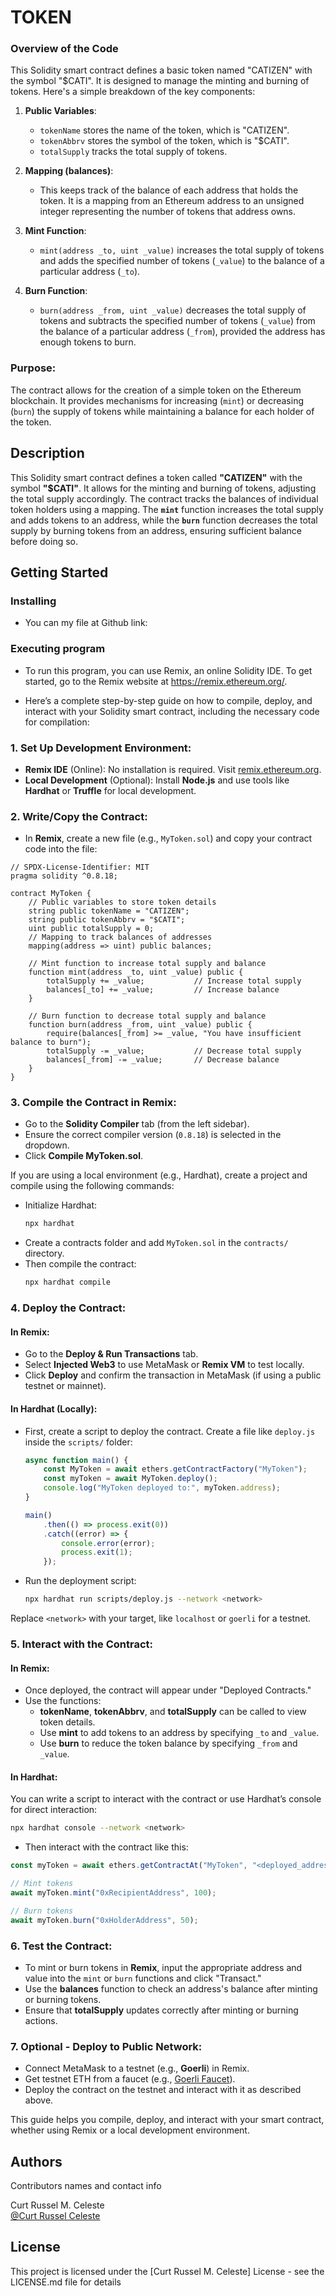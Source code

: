 # TOKEN

### Overview of the Code

This Solidity smart contract defines a basic token named "CATIZEN" with the symbol "$CATI". It is designed to manage the minting and burning of tokens. Here's a simple breakdown of the key components:

1. **Public Variables**: 
   - `tokenName` stores the name of the token, which is "CATIZEN".
   - `tokenAbbrv` stores the symbol of the token, which is "$CATI".
   - `totalSupply` tracks the total supply of tokens.

2. **Mapping (balances)**: 
   - This keeps track of the balance of each address that holds the token. It is a mapping from an Ethereum address to an unsigned integer representing the number of tokens that address owns.

3. **Mint Function**:
   - `mint(address _to, uint _value)` increases the total supply of tokens and adds the specified number of tokens (`_value`) to the balance of a particular address (`_to`).

4. **Burn Function**:
   - `burn(address _from, uint _value)` decreases the total supply of tokens and subtracts the specified number of tokens (`_value`) from the balance of a particular address (`_from`), provided the address has enough tokens to burn.

### Purpose:
The contract allows for the creation of a simple token on the Ethereum blockchain. It provides mechanisms for increasing (`mint`) or decreasing (`burn`) the supply of tokens while maintaining a balance for each holder of the token.

## Description

This Solidity smart contract defines a token called **"CATIZEN"** with the symbol **"$CATI"**. It allows for the minting and burning of tokens, adjusting the total supply accordingly. The contract tracks the balances of individual token holders using a mapping. The **`mint`** function increases the total supply and adds tokens to an address, while the **`burn`** function decreases the total supply by burning tokens from an address, ensuring sufficient balance before doing so.

## Getting Started

### Installing

* You can my file at Github link:

### Executing program

* To run this program, you can use Remix, an online Solidity IDE. To get started, go to the Remix website at https://remix.ethereum.org/.

* Here’s a complete step-by-step guide on how to compile, deploy, and interact with your Solidity smart contract, including the necessary code for compilation:

### 1. **Set Up Development Environment**:
   - **Remix IDE** (Online): No installation is required. Visit [remix.ethereum.org](https://remix.ethereum.org).
   - **Local Development** (Optional): Install **Node.js** and use tools like **Hardhat** or **Truffle** for local development.

### 2. **Write/Copy the Contract**:
   - In **Remix**, create a new file (e.g., `MyToken.sol`) and copy your contract code into the file:
   
   ```solidity
   // SPDX-License-Identifier: MIT
   pragma solidity ^0.8.18;

   contract MyToken {
       // Public variables to store token details
       string public tokenName = "CATIZEN";
       string public tokenAbbrv = "$CATI";
       uint public totalSupply = 0;
       // Mapping to track balances of addresses
       mapping(address => uint) public balances;

       // Mint function to increase total supply and balance
       function mint(address _to, uint _value) public {
           totalSupply += _value;           // Increase total supply
           balances[_to] += _value;         // Increase balance
       }

       // Burn function to decrease total supply and balance
       function burn(address _from, uint _value) public {
           require(balances[_from] >= _value, "You have insufficient balance to burn");
           totalSupply -= _value;           // Decrease total supply
           balances[_from] -= _value;       // Decrease balance
       }
   }
   ```

### 3. **Compile the Contract in Remix**:
   - Go to the **Solidity Compiler** tab (from the left sidebar).
   - Ensure the correct compiler version (`0.8.18`) is selected in the dropdown.
   - Click **Compile MyToken.sol**.

   If you are using a local environment (e.g., Hardhat), create a project and compile using the following commands:
   - Initialize Hardhat:  
     ```bash
     npx hardhat
     ```
   - Create a contracts folder and add `MyToken.sol` in the `contracts/` directory.
   - Then compile the contract:  
     ```bash
     npx hardhat compile
     ```

### 4. **Deploy the Contract**:

#### In Remix:
   - Go to the **Deploy & Run Transactions** tab.
   - Select **Injected Web3** to use MetaMask or **Remix VM** to test locally.
   - Click **Deploy** and confirm the transaction in MetaMask (if using a public testnet or mainnet).

#### In Hardhat (Locally):
   - First, create a script to deploy the contract. Create a file like `deploy.js` inside the `scripts/` folder:
   
     ```javascript
     async function main() {
         const MyToken = await ethers.getContractFactory("MyToken");
         const myToken = await MyToken.deploy();
         console.log("MyToken deployed to:", myToken.address);
     }

     main()
         .then(() => process.exit(0))
         .catch((error) => {
             console.error(error);
             process.exit(1);
         });
     ```

   - Run the deployment script:  
     ```bash
     npx hardhat run scripts/deploy.js --network <network>
     ```

   Replace `<network>` with your target, like `localhost` or `goerli` for a testnet.

### 5. **Interact with the Contract**:

#### In Remix:
   - Once deployed, the contract will appear under "Deployed Contracts."
   - Use the functions:
     - **tokenName**, **tokenAbbrv**, and **totalSupply** can be called to view token details.
     - Use **mint** to add tokens to an address by specifying `_to` and `_value`.
     - Use **burn** to reduce the token balance by specifying `_from` and `_value`.

#### In Hardhat:
   You can write a script to interact with the contract or use Hardhat’s console for direct interaction:
   ```bash
   npx hardhat console --network <network>
   ```
   - Then interact with the contract like this:
   
   ```javascript
   const myToken = await ethers.getContractAt("MyToken", "<deployed_address>");

   // Mint tokens
   await myToken.mint("0xRecipientAddress", 100);

   // Burn tokens
   await myToken.burn("0xHolderAddress", 50);
   ```

### 6. **Test the Contract**:
   - To mint or burn tokens in **Remix**, input the appropriate address and value into the `mint` or `burn` functions and click "Transact."
   - Use the **balances** function to check an address's balance after minting or burning tokens.
   - Ensure that **totalSupply** updates correctly after minting or burning actions.

### 7. **Optional - Deploy to Public Network**:
   - Connect MetaMask to a testnet (e.g., **Goerli**) in Remix.
   - Get testnet ETH from a faucet (e.g., [Goerli Faucet](https://goerlifaucet.com)).
   - Deploy the contract on the testnet and interact with it as described above.

This guide helps you compile, deploy, and interact with your smart contract, whether using Remix or a local development environment.

## Authors

Contributors names and contact info

Curt Russel M. Celeste  
[@Curt Russel Celeste](https://www.facebook.com/profile.php?id=100069766380432&mibextid=ZbWKwL)


## License

This project is licensed under the [Curt Russel M. Celeste] License - see the LICENSE.md file for details
